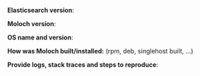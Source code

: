 <!--
For support questions use https://moloch-fpc.slack.com (sign up at http://slackinvite.molo.ch/)
or the google group https://groups.google.com/forum/#!forum/moloch-fpc
-->

<!-- For bugs or support questions please provide -->
**Elasticsearch version**:

**Moloch version**:

**OS name and version**:

**How was Moloch built/installed:** (rpm, deb, singlehost built, ...)

**Provide logs, stack traces and steps to reproduce**:

<!-- For feature requests, please remove the above bug report block and describe the feature -->
